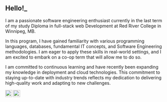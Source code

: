 <h2>Hello!_</h2>
<p>I am a passionate software engineering enthusiast currently in the last term of my study Diploma in full-stack web Development at Red River College in Winnipeg, MB. 

In this program, I have gained familiarity with various programming languages, databases, fundamental IT concepts, and Software Engineering methodologies. I am eager to apply these skills in real-world settings, and I am excited to embark on a co-op term that will allow me to do so.

I am committed to continuous learning and have recently been expanding my knowledge in deployment and cloud technologies. This commitment to staying up-to-date with industry trends reflects my dedication to delivering high-quality work and adapting to new challenges.</p>

<!-- <a href="https://shahsarefin.github.io/shah_portfolio_site/">PORTFOLIO SITE</a> -->

[<img align="left" alt="Josh | Twitter" width="22px" src="https://cdn.jsdelivr.net/npm/simple-icons@v3/icons/twitter.svg" />][twitter]
[<img align="left" alt="Josh | LinkedIn" width="22px" src="https://cdn.jsdelivr.net/npm/simple-icons@v3/icons/linkedin.svg" />][linkedin]

[twitter]: https://twitter.com/Tanw33R
[linkedin]:https://www.linkedin.com/in/shahsarefin
